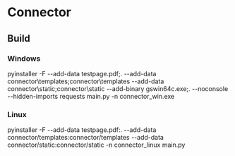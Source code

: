 # Connector
## Build
### Windows
pyinstaller -F --add-data testpage.pdf;. --add-data connector\templates;connector\templates --add-data connector\static;connector\static --add-binary gswin64c.exe;. --noconsole --hidden-imports requests main.py -n connector_win.exe
### Linux
pyinstaller -F  --add-data testpage.pdf:. --add-data connector/templates:connector/templates --add-data connector/static:connector/static -n connector_linux main.py